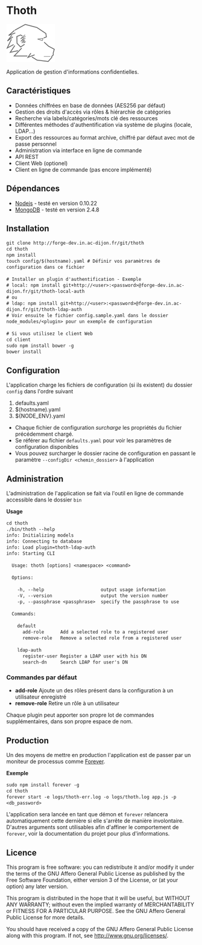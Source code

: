 Thoth
=====

![Thoth](./client/img/logo.svg)

Application de gestion d'informations confidentielles.

Caractéristiques
----------------

- Données chiffrées en base de données (AES256 par défaut)
- Gestion des droits d'accès via rôles & hiérarchie de catégories
- Recherche via labels/catégories/mots clé des ressources
- Différentes méthodes d'authentification via système de plugins (locale, LDAP...)
- Export des ressources au format archive, chiffré par défaut avec mot de passe personnel
- Administration via interface en ligne de commande
- API REST
- Client Web (optionel)
- Client en ligne de commande (pas encore implémenté)

Dépendances
-----------

- [Nodejs](http://nodejs.org/) - testé en version 0.10.22
- [MongoDB](http://www.mongodb.org/) - testé en version 2.4.8

Installation
------------

```
git clone http://forge-dev.in.ac-dijon.fr/git/thoth
cd thoth
npm install
touch config/$(hostname).yaml # Définir vos paramètres de configuration dans ce fichier

# Installer un plugin d'authentification - Exemple
# local: npm install git+http://<user>:<password>@forge-dev.in.ac-dijon.fr/git/thoth-local-auth
# ou
# ldap: npm install git+http://<user>:<password>@forge-dev.in.ac-dijon.fr/git/thoth-ldap-auth
# Voir ensuite le fichier config.sample.yaml dans le dossier node_modules/<plugin> pour un exemple de configuration

# Si vous utilisez le client Web
cd client
sudo npm install bower -g
bower install
```

Configuration
-------------

L'application charge les fichiers de configuration (si ils existent) du dossier `config` dans l'ordre suivant

1. defaults.yaml
2. $(hostname).yaml
3. ${NODE_ENV}.yaml

- Chaque fichier de configuration *surcharge* les propriétés du fichier précédemment chargé.
- Se référer au fichier `defaults.yaml` pour voir les paramètres de configuration disponibles
- Vous pouvez surcharger le dossier racine de configuration en passant le paramètre `--configDir <chemin_dossier>` à l'application

Administration
--------------

L'administration de l'application se fait via l'outil en ligne de commande accessible dans le dossier `bin`

**Usage**
```
cd thoth
./bin/thoth --help
info: Initializing models
info: Connecting to database
info: Load plugin=thoth-ldap-auth
info: Starting CLI

  Usage: thoth [options] <namespace> <command>

  Options:

    -h, --help                     output usage information
    -V, --version                  output the version number
    -p, --passphrase <passphrase>  specify the passphrase to use

  Commands:

    default
      add-role      Add a selected role to a registered user
      remove-role   Remove a selected role from a registered user

    ldap-auth
      register-user Register a LDAP user with his DN
      search-dn     Search LDAP for user's DN
```

### Commandes par défaut

- **add-role** Ajoute un des rôles présent dans la configuration à un utilisateur enregistré
- **remove-role** Retire un rôle à un utilisateur

Chaque plugin peut apporter son propre lot de commandes supplémentaires, dans son propre espace de nom.

Production
----------

Un des moyens de mettre en production l'application est de passer par un moniteur de processus comme [Forever](https://github.com/nodejitsu/forever).

**Exemple**
```
sudo npm install forever -g
cd thoth
forever start -e logs/thoth-err.log -o logs/thoth.log app.js -p <db_password>
```

L'application sera lancée en tant que démon et `forever` relancera automatiquement cette dernière si elle s'arrête de manière involontaire. D'autres arguments sont utilisables afin d'affiner le comportement de `forever`, voir la documentation du projet pour plus d'informations.

Licence
-------

This program is free software: you can redistribute it and/or modify
it under the terms of the GNU Affero General Public License as published by
the Free Software Foundation, either version 3 of the License, or
(at your option) any later version.

This program is distributed in the hope that it will be useful,
but WITHOUT ANY WARRANTY; without even the implied warranty of
MERCHANTABILITY or FITNESS FOR A PARTICULAR PURPOSE.  See the
GNU Affero General Public License for more details.

You should have received a copy of the GNU Affero General Public License
along with this program.  If not, see <http://www.gnu.org/licenses/>.